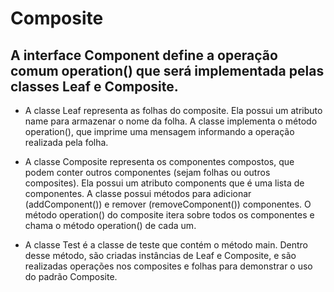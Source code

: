 # Composite 

## A interface Component define a operação comum operation() que será implementada pelas classes Leaf e Composite.

* A classe Leaf representa as folhas do composite. Ela possui um atributo name para armazenar o nome da folha. A classe implementa o método operation(), que imprime uma mensagem informando a operação realizada pela folha.

* A classe Composite representa os componentes compostos, que podem conter outros componentes (sejam folhas ou outros composites). Ela possui um atributo components que é uma lista de componentes. A classe possui métodos para adicionar (addComponent()) e remover (removeComponent()) componentes. O método operation() do composite itera sobre todos os componentes e chama o método operation() de cada um.

* A classe Test é a classe de teste que contém o método main. Dentro desse método, são criadas instâncias de Leaf e Composite, e são realizadas operações nos composites e folhas para demonstrar o uso do padrão Composite.

